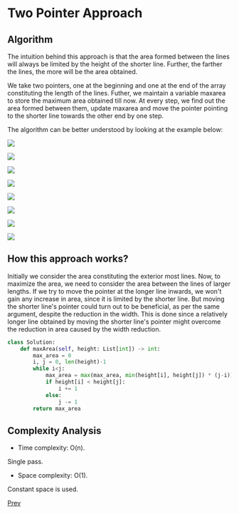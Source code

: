 # Two Pointer Approach

## Algorithm

The intuition behind this approach is that the area formed between the lines will always be limited by the height of the shorter line. Further, the farther the lines, the more will be the area obtained.

We take two pointers, one at the beginning and one at the end of the array constituting the length of the lines. Futher, we maintain a variable maxarea to store the maximum area obtained till now. At every step, we find out the area formed between them, update maxarea and move the pointer pointing to the shorter line towards the other end by one step.

The algorithm can be better understood by looking at the example below:

![](1.png)

![](2.png)

![](3.png)

![](4.png)

![](5.png)

![](6.png)

![](7.png)

![](8.png)

## How this approach works?

Initially we consider the area constituting the exterior most lines. Now, to maximize the area, we need to consider the area between the lines of larger lengths. If we try to move the pointer at the longer line inwards, we won't gain any increase in area, since it is limited by the shorter line. But moving the shorter line's pointer could turn out to be beneficial, as per the same argument, despite the reduction in the width. This is done since a relatively longer line obtained by moving the shorter line's pointer might overcome the reduction in area caused by the width reduction.

```python
class Solution:
    def maxArea(self, height: List[int]) -> int:
        max_area = 0
        i, j = 0, len(height)-1
        while i<j:
            max_area = max(max_area, min(height[i], height[j]) * (j-i))
            if height[i] < height[j]:
                i += 1
            else:
                j -= 1
        return max_area
```

## Complexity Analysis

* Time complexity: O(n). 

Single pass.

* Space complexity: O(1). 

Constant space is used.

[Prev](solution1.md)